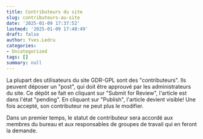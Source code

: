 ```yaml
---
title: Contributeurs du site
slug: contributeurs-au-site
date: '2025-01-09 17:37:52'
lastmod: '2025-01-09 17:40:49'
draft: false
author: Yves.Ledru
categories:
- Uncategorized
tags: []
summary: null
---
```


La plupart des utilisateurs du site GDR-GPL sont des "contributeurs". Ils peuvent déposer un "post", qui doit être approuvé par les administrateurs du site. Ce dépôt se fait en cliquant sur "Submit for Review", l'article est dans l'état "pending". En cliquant sur "Publish", l'article devient visible! Une fois accepté, son contributeur ne peut plus le modifier.

Dans un premier temps, le statut de contributeur sera accordé aux membres du bureau et aux responsables de groupes de travail qui en feront la demande.
